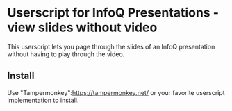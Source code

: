 # Userscript for InfoQ Presentations - view slides without video

This userscript lets you page through the slides of an InfoQ presentation without having to play through the video.

## Install

Use "Tampermonkey":https://tampermonkey.net/ or your favorite userscript implementation to install. 

